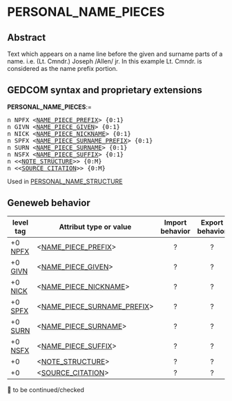 ﻿<!-- licence GPL V2, cf https://github.com/TitiFix/geneweb -->
# PERSONAL_NAME_PIECES
## Abstract
Text which appears on a name line before the given and surname parts of a name.
i.e. (Lt. Cmndr.) Joseph /Allen/ jr.
In this example Lt. Cmndr. is considered as the name prefix portion.


## GEDCOM syntax and proprietary extensions

**PERSONAL_NAME_PIECES**:=
<pre>
n NPFX &lt;<a href=Ged.NAME_PIECE_PREFIX.md>NAME_PIECE_PREFIX</a>&gt; {0:1}
n GIVN &lt;<a href=Ged.NAME_PIECE_GIVEN.md>NAME_PIECE_GIVEN</a>&gt; {0:1}
n NICK &lt;<a href=Ged.NAME_PIECE_NICKNAME.md>NAME_PIECE_NICKNAME</a>&gt; {0:1}
n SPFX &lt;<a href=Ged.NAME_PIECE_SURNAME_PREFIX.md>NAME_PIECE_SURNAME_PREFIX</a>&gt; {0:1}
n SURN &lt;<a href=Ged.NAME_PIECE_SURNAME.md>NAME_PIECE_SURNAME</a>&gt; {0:1}
n NSFX &lt;<a href=Ged.NAME_PIECE_SUFFIX.md>NAME_PIECE_SUFFIX</a>&gt; {0:1}
n &lt;&lt;<a href=Ged.NOTE_STRUCTURE.md>NOTE_STRUCTURE</a>&gt;&gt; {0:M}
n &lt;&lt;<a href=Ged.SOURCE_CITATION.md>SOURCE_CITATION</a>&gt;&gt; {0:M}
</pre>
Used in <a href=Ged.PERSONAL_NAME_STRUCTURE.md>PERSONAL_NAME_STRUCTURE</a><br />


## Geneweb behavior



level tag  | Attribut type or value | Import behavior | Export behavior  | Comment 
---------- | ------------- | :---------------: | :-----------------:| -----------
+0 <a href=Ged.GLOSSARY.md#npfx>NPFX</a> | &lt;<a href=Ged.NAME_PIECE_PREFIX.md>NAME_PIECE_PREFIX</a>&gt; | ? | ? | 
+0 <a href=Ged.GLOSSARY.md#givn>GIVN</a> | &lt;<a href=Ged.NAME_PIECE_GIVEN.md>NAME_PIECE_GIVEN</a>&gt; | ? | ? | 
+0 <a href=Ged.GLOSSARY.md#nick>NICK</a> | &lt;<a href=Ged.NAME_PIECE_NICKNAME.md>NAME_PIECE_NICKNAME</a>&gt; | ? | ? | 
+0 <a href=Ged.GLOSSARY.md#spfx>SPFX</a> | &lt;<a href=Ged.NAME_PIECE_SURNAME_PREFIX.md>NAME_PIECE_SURNAME_PREFIX</a>&gt; | ? | ? | 
+0 <a href=Ged.GLOSSARY.md#surn>SURN</a> | &lt;<a href=Ged.NAME_PIECE_SURNAME.md>NAME_PIECE_SURNAME</a>&gt; | ? | ? | 
+0 <a href=Ged.GLOSSARY.md#nsfx>NSFX</a> | &lt;<a href=Ged.NAME_PIECE_SUFFIX.md>NAME_PIECE_SUFFIX</a>&gt; | ? | ? | 
+0  | &lt;<a href=Ged.NOTE_STRUCTURE.md>NOTE_STRUCTURE</a>&gt; | ? | ? | 
+0  | &lt;<a href=Ged.SOURCE_CITATION.md>SOURCE_CITATION</a>&gt; | ? | ? | 

🚧 to be continued/checked


